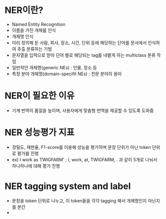 # NER이란?
- Named Entity Recognition
- 이름을 가진 개체를 인식
- 개체명 인식
- 미리 정의해 둔 사람, 회사, 장소, 시간, 단위 등에 해당하는 단어를 문서에서 인식하여 추출 분류하는 기법
- 문자열을 입력으로 받아 단어 별로 해당되는 tag를 내뱉게 하는 multiclass 분류 작업
- 일반적인 개체명(generic NEs) : 인물, 장소 등
- 특정 분야 개체명(domain-specifit NEs) : 전문 분야의 용어

# NER이 필요한 이유
- 기계 번역의 품질을 높이며, 사용자에게 맞춤형 번역을 제공할 수 있도록 도와줌

# NER 성능평가 지표
- 정밀도, 재현율, F1-score를 이용해 성능을 평가하며 문장 단위가 아닌 token 단위로 평가를 진행
- ex) I work as TWIGFARM' : I, work, at, TWIGFARM, . 과 같이 5개로 나눠서 하나하나에 대해 평가 진행

# NER tagging system and label
- 문장을 token 단위로 나누고, 이 token들을 각각 tagging 해서 개체명인지 아닌지를 분간
- 
